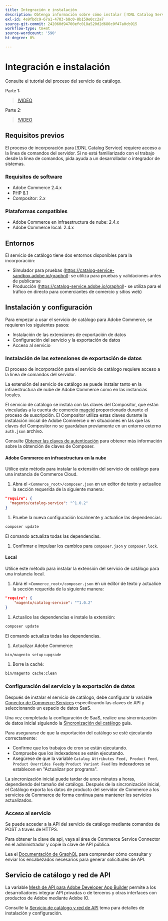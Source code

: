 ```yaml
---
title: Integración e instalación
description: Obtenga información sobre cómo instalar [!DNL Catalog Service]
exl-id: 4e9fbdc9-67a1-4703-b8c0-8b159e0cc2a7
source-git-commit: 242060d94700efc018a520d2d680c0f47a0cb915
workflow-type: tm+mt
source-wordcount: '590'
ht-degree: 0%

---
```


# Integración e instalación

Consulte el tutorial del proceso del servicio de catálogo.

Parte 1:

>[!VIDEO](https://video.tv.adobe.com/v/3415599)

Parte 2:

>[!VIDEO](https://video.tv.adobe.com/v/3415600)

## Requisitos previos

El proceso de incorporación para [!DNL Catalog Service] requiere acceso a la línea de comandos del servidor. Si no está familiarizado con el trabajo desde la línea de comandos, pida ayuda a un desarrollador o integrador de sistemas.

### Requisitos de software

- Adobe Commerce 2.4.x
- PHP 8.1
- Compositor: 2.x

### Plataformas compatibles

- Adobe Commerce en infraestructura de nube: 2.4.x
- Adobe Commerce local: 2.4.x

## Entornos

El servicio de catálogo tiene dos entornos disponibles para la incorporación:

- Simulador para pruebas (https://catalog-service-sandbox.adobe.io/graphql): se utiliza para pruebas y validaciones antes de publicarse
- Producción (https://catalog-service.adobe.io/graphql)- se utiliza para el tráfico en directo para comerciantes de comercio y sitios web)

## Instalación y configuración

Para empezar a usar el servicio de catálogo para Adobe Commerce, se requieren los siguientes pasos:

- Instalación de las extensiones de exportación de datos
- Configuración del servicio y la exportación de datos
- Acceso al servicio

### Instalación de las extensiones de exportación de datos

El proceso de incorporación para el servicio de catálogo requiere acceso a la línea de comandos del servidor.

La extensión del servicio de catálogo se puede instalar tanto en la infraestructura de nube de Adobe Commerce como en las instancias locales.

El servicio de catálogo se instala con las claves del Compositor, que están vinculadas a la cuenta de comercio [mageid](https://developer.adobe.com/commerce/marketplace/guides/sellers/profile-personal/#field-descriptions) proporcionado durante el proceso de suscripción. El Compositor utiliza estas claves durante la instalación inicial de Adobe Commerce o en situaciones en las que las claves del Compositor no se guardaban previamente en un entorno externo `auth.json` archivo.

Consulte [Obtener las claves de autenticación](https://experienceleague.adobe.com/docs/commerce-operations/installation-guide/prerequisites/authentication-keys.html) para obtener más información sobre la obtención de claves de Composer.

#### Adobe Commerce en infraestructura en la nube

Utilice este método para instalar la extensión del servicio de catálogo para una instancia de Commerce Cloud.

1. Abra el `<Commerce_root>/composer.json` en un editor de texto y actualice la sección requerida de la siguiente manera:

```json
"require": {
  "magento/catalog-service": "^1.0.2"
}
```

1. Pruebe la nueva configuración localmente y actualice las dependencias:

```bash
composer update
```

El comando actualiza todas las dependencias.

1. Confirmar e impulsar los cambios para `composer.json` y `composer.lock`.

#### Local

Utilice este método para instalar la extensión del servicio de catálogo para una instancia local.

1. Abra el `<Commerce_root>/composer.json` en un editor de texto y actualice la sección requerida de la siguiente manera:

```json
"require": {
    "magento/catalog-service": "^1.0.2"
}
```

1. Actualice las dependencias e instale la extensión:

```bash
composer update
```

El comando actualiza todas las dependencias.

1. Actualizar Adobe Commerce:

```bash
bin/magento setup:upgrade
```

1. Borre la caché:

```bash
bin/magento cache:clean
```

### Configuración del servicio y la exportación de datos

Después de instalar el servicio de catálogo, debe configurar la variable [Conector de Commerce Services](https://experienceleague.adobe.com/docs/commerce-merchant-services/user-guides/integration-services/saas.html#apikey) especificando las claves de API y seleccionando un espacio de datos SaaS.

Una vez completada la configuración de SaaS, realice una sincronización de datos inicial siguiendo la [Sincronización del catálogo](https://experienceleague.adobe.com/docs/commerce-merchant-services/user-guides/data-services/catalog-sync.html) guía.

Para asegurarse de que la exportación del catálogo se esté ejecutando correctamente:

- Confirme que los trabajos de cron se están ejecutando.
- Compruebe que los indexadores se estén ejecutando.
- Asegúrese de que la variable `Catalog Attributes Feed, Product Feed, Product Overrides Feed`y `Product Variant Feed` los indexadores se establecen en &quot;Actualizar por programa&quot;.

La sincronización inicial puede tardar de unos minutos a horas, dependiendo del tamaño del catálogo. Después de la sincronización inicial, el Catálogo exporta los datos de producto del servidor de Commerce a los servicios de Commerce de forma continua para mantener los servicios actualizados.

### Acceso al servicio

Se puede acceder a la API del servicio de catálogo mediante comandos de POST a través de HTTPS.

Para obtener la clave de api, vaya al área de Commerce Service Connector en el administrador y copie la clave de API pública.

Lea el [Documentación de GraphQL](https://developer.adobe.com/commerce/webapi/graphql/) para comprender cómo consultar y enviar los encabezados necesarios para generar solicitudes de API.

## Servicio de catálogo y red de API

La variable [Mesh de API para Adobe Developer App Builder](https://developer.adobe.com/graphql-mesh-gateway/gateway/overview/) permite a los desarrolladores integrar API privadas o de terceros y otras interfaces con productos de Adobe mediante Adobe IO.

Consulte la  [Servicio de catálogo y red de API](mesh.md) tema para detalles de instalación y configuración.
